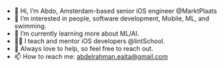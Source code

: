 - 👋  Hi, I’m Abdo, Amsterdam-based senior iOS engineer @MarktPlaats
- 👀  I’m interested in people, software development, Mobile, ML, and swimming.
- 🌱  I’m currently learning more about ML/AI.
- 🧑‍🏫  I teach and mentor iOS developers @lintSchool.
- 💞️  Always love to help, so feel free to reach out.  
- 📫  How to reach me: abdelrahman.eaita@gmail.com

<!---
Abdo-codes/Abdo-codes is a ✨ special ✨ repository because its `README.md` (this file) appears on your GitHub profile.
You can click the Preview link to take a look at your changes.
--->
